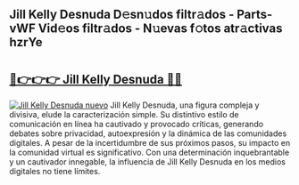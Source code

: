## Jill Kelly Desnuda D𝚎sn𝚞dos filtr𝚊dos - Parts-vWF Vid𝚎os filtr𝚊dos - N𝚞evas f𝚘tos atr𝚊ctivas hzrYe

# <h2><a href="http://mb9i8kj.tromn.icu/?c=Jill+Kelly+Desnuda">🔗👉👉👉 Jill Kelly Desnuda 🔗🔗</a></h2>

[![Jill Kelly Desnuda nuevo](https://i.imgur.com/pEAQMta.gif)](http://mb9i8kj.tromn.icu/?c=Jill+Kelly+Desnuda)
Jill Kelly Desnuda, una figura compleja y divisiva, elude la caracterización simple. Su distintivo estilo de comunicación en línea ha cautivado y provocado críticas, generando debates sobre privacidad, autoexpresión y la dinámica de las comunidades digitales. A pesar de la incertidumbre de sus próximos pasos, su impacto en la comunidad virtual es significativo. Con una determinación inquebrantable y un cautivador innegable, la influencia de Jill Kelly Desnuda en los medios digitales no tiene límites.
